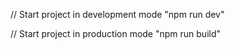 // Start project in development mode
"npm run dev"

// Start project in production mode
"npm run build"